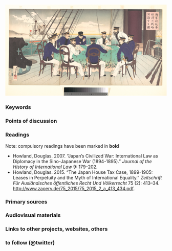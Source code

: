 ![naval officers discussing strategy](images/55276.jpg)

### Keywords


### Points of discussion


### Readings
Note: compulsory readings have been marked in **bold**

* Howland, Douglas. 2007. “Japan’s Civilized War: International Law as Diplomacy in the Sino-Japanese War (1894-1895).” *Journal of the History of International Law* 9: 179–202.
* Howland, Douglas. 2015. “The Japan House Tax Case, 1899-1905: Leases in Perpetuity and the Myth of International Equality.” *Zeitschrift Für Ausländisches öffentliches Recht Und Völkerrecht* 75 (2): 413–34. http://www.zaoerv.de/75_2015/75_2015_2_a_413_434.pdf.

### Primary sources


### Audiovisual materials


### Links to other projects, websites, others


### to follow (@twitter)

